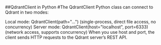 ##QdrantClient in Python
#The QdrantClient Python class can connect to Qdrant in two modes:

Local mode: QdrantClient(path="...") (single-process, direct file access, no concurrency)
Server mode: QdrantClient(host="localhost", port=6333) (network access, supports concurrency)
When you use host and port, the client sends HTTP requests to the Qdrant server’s REST API.